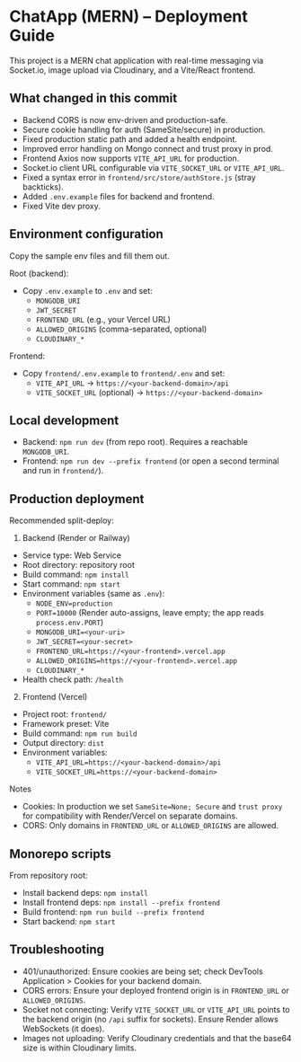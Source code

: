 # ChatApp (MERN) – Deployment Guide

This project is a MERN chat application with real-time messaging via Socket.io, image upload via Cloudinary, and a Vite/React frontend.

## What changed in this commit
- Backend CORS is now env-driven and production-safe.
- Secure cookie handling for auth (SameSite/secure) in production.
- Fixed production static path and added a health endpoint.
- Improved error handling on Mongo connect and trust proxy in prod.
- Frontend Axios now supports `VITE_API_URL` for production.
- Socket.io client URL configurable via `VITE_SOCKET_URL` or `VITE_API_URL`.
- Fixed a syntax error in `frontend/src/store/authStore.js` (stray backticks).
- Added `.env.example` files for backend and frontend.
- Fixed Vite dev proxy.

## Environment configuration

Copy the sample env files and fill them out.

Root (backend):
- Copy `.env.example` to `.env` and set:
  - `MONGODB_URI`
  - `JWT_SECRET`
  - `FRONTEND_URL` (e.g., your Vercel URL)
  - `ALLOWED_ORIGINS` (comma-separated, optional)
  - `CLOUDINARY_*`

Frontend:
- Copy `frontend/.env.example` to `frontend/.env` and set:
  - `VITE_API_URL` → `https://<your-backend-domain>/api`
  - `VITE_SOCKET_URL` (optional) → `https://<your-backend-domain>`

## Local development

- Backend: `npm run dev` (from repo root). Requires a reachable `MONGODB_URI`.
- Frontend: `npm run dev --prefix frontend` (or open a second terminal and run in `frontend/`).

## Production deployment

Recommended split-deploy:

1) Backend (Render or Railway)
- Service type: Web Service
- Root directory: repository root
- Build command: `npm install`
- Start command: `npm start`
- Environment variables (same as `.env`):
  - `NODE_ENV=production`
  - `PORT=10000` (Render auto-assigns, leave empty; the app reads `process.env.PORT`)
  - `MONGODB_URI=<your-uri>`
  - `JWT_SECRET=<your-secret>`
  - `FRONTEND_URL=https://<your-frontend>.vercel.app`
  - `ALLOWED_ORIGINS=https://<your-frontend>.vercel.app`
  - `CLOUDINARY_*`
- Health check path: `/health`

2) Frontend (Vercel)
- Project root: `frontend/`
- Framework preset: Vite
- Build command: `npm run build`
- Output directory: `dist`
- Environment variables:
  - `VITE_API_URL=https://<your-backend-domain>/api`
  - `VITE_SOCKET_URL=https://<your-backend-domain>`

Notes
- Cookies: In production we set `SameSite=None; Secure` and `trust proxy` for compatibility with Render/Vercel on separate domains.
- CORS: Only domains in `FRONTEND_URL` or `ALLOWED_ORIGINS` are allowed.

## Monorepo scripts

From repository root:
- Install backend deps: `npm install`
- Install frontend deps: `npm install --prefix frontend`
- Build frontend: `npm run build --prefix frontend`
- Start backend: `npm start`

## Troubleshooting
- 401/unauthorized: Ensure cookies are being set; check DevTools Application > Cookies for your backend domain.
- CORS errors: Ensure your deployed frontend origin is in `FRONTEND_URL` or `ALLOWED_ORIGINS`.
- Socket not connecting: Verify `VITE_SOCKET_URL` or `VITE_API_URL` points to the backend origin (no `/api` suffix for sockets). Ensure Render allows WebSockets (it does).
- Images not uploading: Verify Cloudinary credentials and that the base64 size is within Cloudinary limits.

